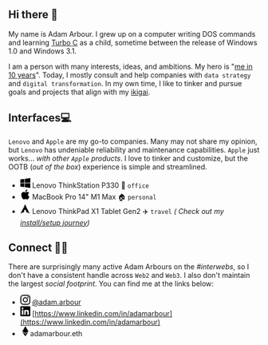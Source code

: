 ## Hi there 👋

My name is Adam Arbour. I grew up on a computer writing DOS commands and learning [Turbo C](https://en.wikipedia.org/wiki/Borland_Turbo_C) as a child, sometime between the release of Windows 1.0 and Windows 3.1.

I am a person with many interests, ideas, and ambitions. My hero is "[me in 10 years](https://medium.com/live-your-life-on-purpose/your-hero-should-be-your-10-year-self-in-the-future-matthew-mcconaughey-oscar-speech-27d57b5e3589)". Today, I mostly consult and help companies with `data strategy` and `digital transformation`. In my own time, I like to tinker and pursue goals and projects that align with my [ikigai](https://en.wikipedia.org/wiki/Ikigai).



## Interfaces💻

`Lenovo` and `Apple` are my go-to companies. Many may not share my opinion, but `Lenovo` has undeniable reliability and maintenance capabilities. `Apple` just works... _with other `Apple` products_. I love to tinker and customize, but the OOTB (_out of the box_) experience is simple and streamlined.

- <img height="20" width="20" src="./img/windows.svg" /> Lenovo ThinkStation P330 :office: `office` 
- <img height="20" width="20" src="./img/apple.svg" /> MacBook Pro 14" M1 Max :house: `personal`
- <img height="20" width="20" src="./img/archlinux.svg" /> Lenovo ThinkPad X1 Tablet Gen2 :airplane: `travel` _( Check out my [install/setup journey](https://adamarbour.github.io/arch-install-awesome/))_



## Connect 👨‍💻

There are surprisingly many active Adam Arbours on the _#interwebs_, so I don't have a consistent handle across `Web2` and `Web3`. I also don't maintain the largest _social footprint_. You can find me at the links below:

* <img height="20" width="20" src="./img/instagram.svg" /> [@adam.arbour](https://www.instagram.com/adam.arbour)
* <img height="20" width="20" src="./img/linkedin.svg" /> [https://www.linkedin.com/in/adamarbour](https://www.linkedin.com/in/adamarbour)
* <img height="20" width="20" src="./img/ethereum.svg" />adamarbour.eth





